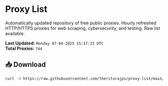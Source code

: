 # Proxy List

Automatically updated repository of free public proxies. Hourly refreshed HTTP/HTTPS proxies for web scraping, cybersecurity, and testing. Raw list available.

**Last Updated:** `Monday 07-04-2025 15:17:23 UTC`  
**Total Proxies:** `744`

## 📥 Download
```bash
curl -O https://raw.githubusercontent.com/theriturajps/proxy-list/main/proxies.txt
